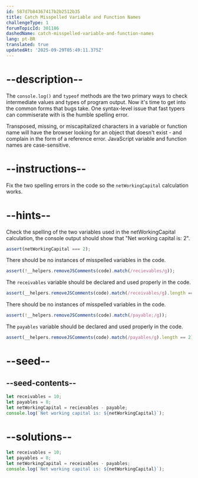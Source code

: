 ```yaml
---
id: 587d7b84367417b2b2512b35
title: Catch Misspelled Variable and Function Names
challengeType: 1
forumTopicId: 301186
dashedName: catch-misspelled-variable-and-function-names
lang: pt-BR
translated: true
updatedAt: '2025-09-29T05:49:11.375Z'
---
```


# --description--

The `console.log()` and `typeof` methods are the two primary ways to check intermediate values and types of program output. Now it's time to get into the common forms that bugs take. One syntax-level issue that fast typers can commiserate with is the humble spelling error.

Transposed, missing, or miscapitalized characters in a variable or function name will have the browser looking for an object that doesn't exist - and complain in the form of a reference error. JavaScript variable and function names are case-sensitive.

# --instructions--

Fix the two spelling errors in the code so the `netWorkingCapital` calculation works.

# --hints--

Check the spelling of the two variables used in the netWorkingCapital calculation, the console output should show that "Net working capital is: 2".

```js
assert(netWorkingCapital === 2);
```

There should be no instances of misspelled variables in the code.

```js
assert(!__helpers.removeJSComments(code).match(/recievables/g));
```

The `receivables` variable should be declared and used properly in the code.

```js
assert(__helpers.removeJSComments(code).match(/receivables/g).length == 2);
```

There should be no instances of misspelled variables in the code.

```js
assert(!__helpers.removeJSComments(code).match(/payable;/g));
```

The `payables` variable should be declared and used properly in the code.

```js
assert(__helpers.removeJSComments(code).match(/payables/g).length == 2);
```

# --seed--

## --seed-contents--

```js
let receivables = 10;
let payables = 8;
let netWorkingCapital = recievables - payable;
console.log(`Net working capital is: ${netWorkingCapital}`);
```

# --solutions--

```js
let receivables = 10;
let payables = 8;
let netWorkingCapital = receivables - payables;
console.log(`Net working capital is: ${netWorkingCapital}`);
```
